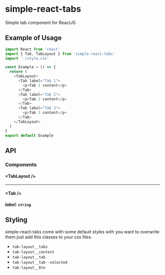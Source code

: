 # simple-react-tabs

Simple tab component for ReactJS

## Example of Usage

```js
import React from 'react'
import { Tab, TabLayout } from 'simple-react-tabs'
import './style.css'

const Example = () => {
  return (
    <TabLayout>
      <Tab label="Tab 1">
        <p>Tab 1 content</p>
      </Tab>
      <Tab label="Tab 2">
        <p>Tab 2 content</p>
      </Tab>
      <Tab label="Tab 3">
        <p>Tab 3 content</p>
      </Tab>
    </TabLayout>
  )
}
export default Example
```

## API

### Components

#### \<TabLayout /\>

---

#### \<Tab /\>

##### label: `string`

## Styling

simple-react-tabs come with some default styles with you want to overwrite them just add this classes to your css files.

- `tab-layout__tabs`
- `tab-layout__content`
- `tab-layout__tab`
- `tab-layout__tab--selected`
- `tab-layout__btn`
